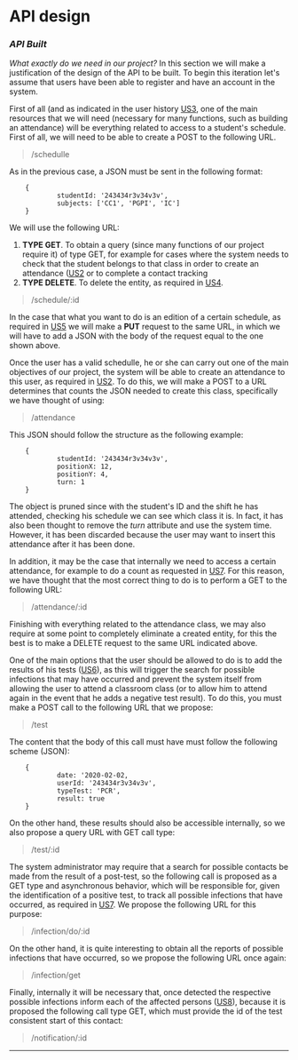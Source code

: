 # **API design**

### *API Built*

*What exactly do we need in our project?* In this section we will make a justification of the design of the API to be built. To begin this iteration let's assume that users have been able to register and have an account in the system.

First of all (and as indicated in the user history [US3](https://github.com/alvarodelaflor/CoronaAlert/issues/18), one of the main resources that we will need (necessary for many functions, such as building an attendance) will be everything related to access to a student's schedule. First of all, we will need to be able to create a POST to the following URL.

> /schedulle

As in the previous case, a JSON must be sent in the following format:

        {
                studentId: '243434r3v34v3v',
                subjects: ['CC1', 'PGPI', 'IC']
        }

We will use the following URL:

1. **TYPE GET**. To obtain a query (since many functions of our project require it) of type GET, for example for cases where the system needs to check that the student belongs to that class in order to create an attendance ([US2](https://github.com/alvarodelaflor/CoronaAlert/issues/17) or to complete a contact tracking
2. **TYPE DELETE**. To delete the entity, as required in [US4](https://github.com/alvarodelaflor/CoronaAlert/issues/19).

> /schedule/:id

In the case that what you want to do is an edition of a certain schedule, as required in [US5](https://github.com/alvarodelaflor/CoronaAlert/issues/20) we will make a **PUT** request to the same URL, in which we will have to add a JSON with the body of the request equal to the one shown above.

Once the user has a valid schedulle, he or she can carry out one of the main objectives of our project, the system will be able to create an attendance to this user, as required in [US2](https://github.com/alvarodelaflor/CoronaAlert/issues/17). To do this, we will make a POST to a URL determines that counts the JSON needed to create this class, specifically we have thought of using:

> /attendance

This JSON should follow the structure as the following example:

        {
                studentId: '243434r3v34v3v',
                positionX: 12,
                positionY: 4,
                turn: 1
        }

The object is pruned since with the student's ID and the shift he has attended, checking his schedule we can see which class it is. In fact, it has also been thought to remove the *turn* attribute and use the system time. However, it has been discarded because the user may want to insert this attendance after it has been done.

In addition, it may be the case that internally we need to access a certain attendance, for example to do a count as requested in [US7](https://github.com/alvarodelaflor/CoronaAlert/issues/23). For this reason, we have thought that the most correct thing to do is to perform a GET to the following URL:

> /attendance/:id


Finishing with everything related to the attendance class, we may also require at some point to completely eliminate a created entity, for this the best is to make a DELETE request to the same URL indicated above.

One of the main options that the user should be allowed to do is to add the results of his tests ([US6](https://github.com/alvarodelaflor/CoronaAlert/issues/21)), as this will trigger the search for possible infections that may have occurred and prevent the system itself from allowing the user to attend a classroom class (or to allow him to attend again in the event that he adds a negative test result). To do this, you must make a POST call to the following URL that we propose:

> /test

The content that the body of this call must have must follow the following scheme (JSON):

        {
                date: '2020-02-02,
                userId: '243434r3v34v3v',
                typeTest: 'PCR',
                result: true
        }

On the other hand, these results should also be accessible internally, so we also propose a query URL with GET call type:

> /test/:id

The system administrator may require that a search for possible contacts be made from the result of a post-test, so the following call is proposed as a GET type and asynchronous behavior, which will be responsible for, given the identification of a positive test, to track all possible infections that have occurred, as required in [US7](https://github.com/alvarodelaflor/CoronaAlert/issues/23). We propose the following URL for this purpose:

> /infection/do/:id

On the other hand, it is quite interesting to obtain all the reports of possible infections that have occurred, so we propose the following URL once again:

> /infection/get

Finally, internally it will be necessary that, once detected the respective possible infections inform each of the affected persons ([US8](https://github.com/alvarodelaflor/CoronaAlert/issues/24)), because it is proposed the following call type GET, which must provide the id of the test consistent start of this contact:

> /notification/:id

***